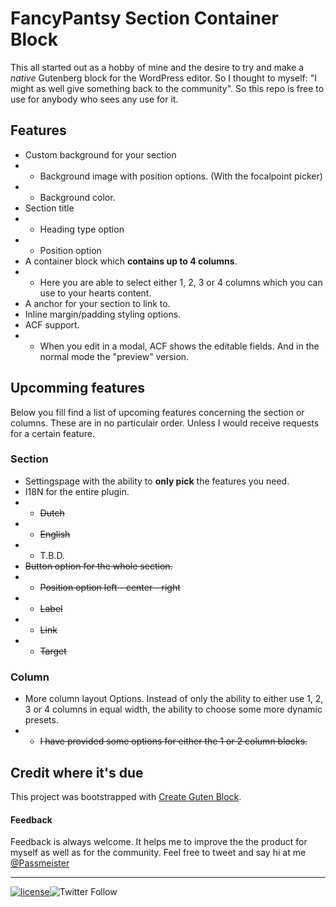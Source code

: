 # FancyPantsy Section Container Block
This all started out as a hobby of mine and the desire to try and make a _native_ Gutenberg block for the WordPress editor. So I thought to myself: "I might as well give something back to the community". So this repo is free to use for anybody who sees any use for it.

## Features
- Custom background for your section
- - Background image with position options. (With the focalpoint picker)
- - Background color.
- Section title
- - Heading type option
- - Position option
- A container block which **contains up to 4 columns**.
- - Here you are able to select either 1, 2, 3 or 4 columns which you can use to your hearts content.
- A anchor for your section to link to.
- Inline margin/padding styling options.
- ACF support.
- - When you edit in a modal, ACF shows the editable fields. And in the normal mode the "preview" version.

## Upcomming features
Below you fill find a list of upcoming features concerning the section or columns. These are in no particulair order. Unless I would receive requests for a certain feature. 

### Section
- Settingspage with the ability to **only pick** the features you need.
- I18N for the entire plugin.
- - ~~Dutch~~
- - ~~English~~
- - T.B.D.
- ~~Button option for the whole section.~~
- - ~~Position option left - center - right~~
- - ~~Label~~
- - ~~Link~~
- - ~~Target~~

### Column
- More column layout Options. Instead of only the ability to either use 1, 2, 3 or 4 columns in equal width, the ability to choose some more dynamic presets.
- - ~~I have provided some options for either the 1 or 2 column blocks.~~

## Credit where it's due
This project was bootstrapped with [Create Guten Block](https://github.com/ahmadawais/create-guten-block).

#### Feedback
Feedback is always welcome. It helps me to improve the the product for myself as well as for the community. Feel free to tweet and say hi at me [@Passmeister](https://twitter.com/Passmeister/)

---

[![license](https://img.shields.io/cran/l/devtools)](https://github.com/pascalvangaal/fancypantsy-section-container-block/blob/master/LICENSE.txt)![Twitter Follow](https://img.shields.io/twitter/follow/Passmeister?style=social)